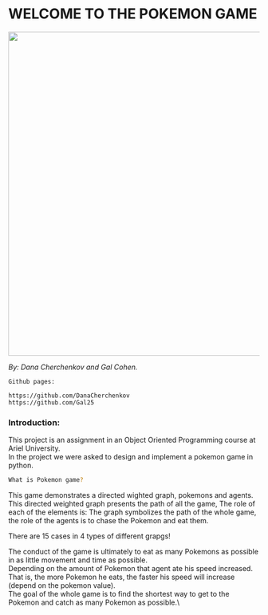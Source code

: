 # WELCOME TO THE POKEMON GAME


<img src="https://user-images.githubusercontent.com/92858287/148678303-1e8d01dd-1e04-4660-ba2d-a86875e3b2e0.jpg" width="650">


_By: Dana Cherchenkov and Gal Cohen._
```
Github pages:

https://github.com/DanaCherchenkov 
https://github.com/Gal25
```




### Introduction:
This project is an assignment in an Object Oriented Programming course at Ariel University.\
In the project we were asked to design and implement a pokemon game in python.

```bash
What is Pokemon game?
```
This game demonstrates a directed wighted graph, pokemons and agents.\
This directed weighted graph presents the path of all the game, 
The role of each of the elements is: The graph symbolizes the path of the whole game, the role of the agents is to chase the Pokemon and eat them.

There are 15 cases in 4 types of different grapgs!

The conduct of the game is ultimately to eat as many Pokemons as possible in as little movement and time as possible.\
Depending on the amount of Pokemon that agent ate his speed increased. That is, the more Pokemon he eats, the faster his speed will increase (depend on the pokemon value).\
The goal of the whole game is to find the shortest way to get to the Pokemon and catch as many Pokemon as possible.\






